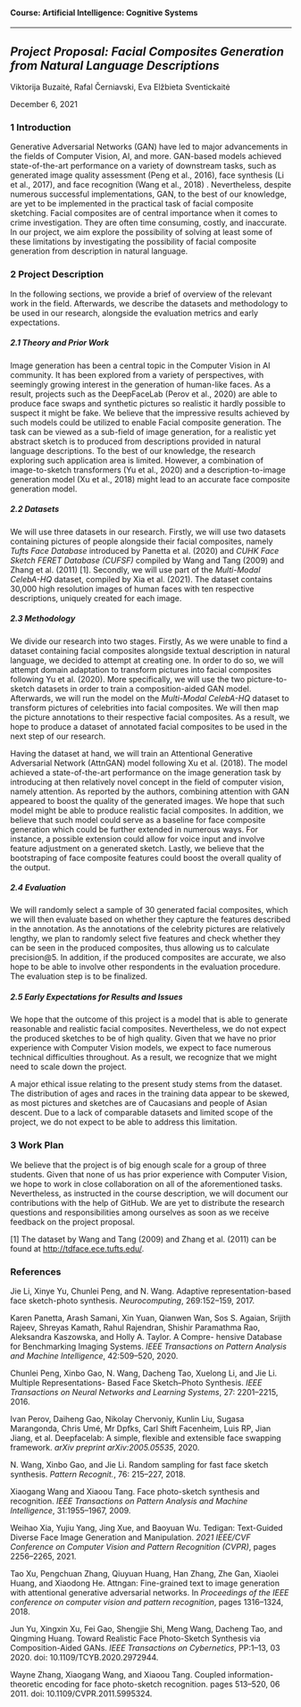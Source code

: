 #### Course: Artificial Intelligence: Cognitive Systems
___________________________
## _Project Proposal: Facial Composites Generation from Natural Language Descriptions_

Viktorija Buzaitė, Rafal Černiavski, Eva Elžbieta Sventickaitė

December 6, 2021

### 1 Introduction

Generative Adversarial Networks (GAN) have led to major advancements in the fields of Computer Vision, AI, and more. GAN-based models achieved state-of-the-art performance on a variety of downstream tasks, such as generated image quality assessment (Peng et al., 2016), face synthesis (Li et al., 2017), and face recognition (Wang et al., 2018) . Nevertheless, despite numerous successful implementations, GAN, to the best of our knowledge, are yet to be implemented in the practical task of facial composite sketching. Facial composites are of central importance when it comes to crime investigation. They are often time consuming, costly, and inaccurate. In our project, we aim explore the possibility of solving at least some of these limitations by investigating the possibility of facial composite generation from description in natural language.

### 2 Project Description

In the following sections, we provide a brief of overview of the relevant work in the field. Afterwards, we describe the datasets and methodology to be used in our research, alongside the evaluation metrics and early expectations.

##### 2.1 Theory and Prior Work

Image generation has been a central topic in the Computer Vision in AI community. It has been explored from a variety of perspectives, with seemingly growing interest in the generation of human-like faces. As a result, projects such as the DeepFaceLab (Perov et al., 2020) are able to produce face swaps and synthetic pictures so realistic it hardly possible to suspect it might be fake. We believe that the impressive results achieved by such models could be utilized to enable Facial composite generation. The task can be viewed as a sub-field of image generation, for a realistic yet abstract sketch is to produced from descriptions provided in natural language descriptions. To the best of our knowledge, the research exploring such application area is limited. However, a combination of image-to-sketch transformers (Yu et al., 2020) and a description-to-image generation model (Xu et al., 2018) might lead to an accurate face composite generation model.

##### 2.2 Datasets

We will use three datasets in our research. Firstly, we will use two datasets containing pictures of people alongside their facial composites, namely _Tufts Face Database_ introduced by Panetta et al. (2020) and _CUHK Face Sketch FERET Database (CUFSF)_ compiled by Wang and Tang (2009) and Zhang et al. (2011) [1]. Secondly, we will use part of the _Multi-Modal CelebA-HQ_ dataset, compiled by Xia et al. (2021). The dataset contains 30,000 high resolution images of human faces with ten respective descriptions, uniquely created for each image.

##### 2.3 Methodology

We divide our research into two stages. Firstly, As we were unable to find a dataset containing facial composites alongside textual description in natural language, we decided to attempt at creating one. In order to do so, we will attempt domain adaptation to transform pictures into facial composites following Yu et al. (2020). More specifically, we will use the two picture-to-sketch datasets in order to train a composition-aided GAN model. Afterwards, we will run the model on the _Multi-Modal CelebA-HQ_ dataset to transform pictures of celebrities into facial composites. We will then map the picture annotations to their respective facial composites. As a result, we hope to produce a dataset of annotated facial composites to be used in the next step of our research.

Having the dataset at hand, we will train an Attentional Generative Adversarial Network (AttnGAN) model following Xu et al. (2018). The model achieved a state-of-the-art performance on the image generation task by introducing at then relatively novel concept in the field of computer vision, namely attention. As reported by the authors, combining attention with GAN appeared to boost the quality of the generated images. We hope that such model might be able to produce realistic facial composites. In addition, we believe that such model could serve as a baseline for face composite generation which could be further extended in numerous ways. For instance, a possible extension could allow for voice input and involve feature adjustment on a generated sketch. Lastly, we believe that the bootstraping of face composite features could boost the overall quality of the output.

##### 2.4 Evaluation

We will randomly select a sample of 30 generated facial composites, which we will then evaluate based on whether they capture the features described in the annotation. As the annotations of the celebrity pictures are relatively lengthy, we plan to randomly select five features and check whether they can be seen in the produced composites, thus allowing us to calculate precision@5. In addition, if the produced composites are accurate, we also hope to be able to involve other respondents in the evaluation procedure. The evaluation step is to be finalized.

##### 2.5 Early Expectations for Results and Issues

We hope that the outcome of this project is a model that is able to generate reasonable and realistic facial composites. Nevertheless, we do not expect the produced sketches to be of high quality. Given that we have no prior experience with Computer Vision models, we expect to face numerous technical difficulties throughout. As a result, we recognize that we might need to scale down the project.

A major ethical issue relating to the present study stems from the dataset. The distribution of ages and races in the training data appear to be skewed, as most pictures and sketches are of Caucasians and people of Asian descent. Due to a lack of comparable datasets and limited scope of the project, we do not expect to be able to address this limitation.

### 3 Work Plan

We believe that the project is of big enough scale for a group of three students. Given that none of us has prior experience with Computer Vision, we hope to work in close collaboration on all of the aforementioned tasks. Nevertheless, as instructed in the course description, we will document our contributions with the help of GitHub. We are yet to distribute the research questions and responsibilities among ourselves as soon as we receive feedback on the project proposal.

[1] The dataset by Wang and Tang (2009) and Zhang et al. (2011) can be found at http://tdface.ece.tufts.edu/.

### References

Jie Li, Xinye Yu, Chunlei Peng, and N. Wang. Adaptive representation-based face sketch-photo synthesis. _Neurocomputing_, 269:152–159, 2017.

Karen Panetta, Arash Samani, Xin Yuan, Qianwen Wan, Sos S. Agaian, Srijith Rajeev, Shreyas Kamath,
Rahul Rajendran, Shishir Paramathma Rao, Aleksandra Kaszowska, and Holly A. Taylor. A Compre-
hensive Database for Benchmarking Imaging Systems. _IEEE Transactions on Pattern Analysis and
Machine Intelligence_, 42:509–520, 2020.

Chunlei Peng, Xinbo Gao, N. Wang, Dacheng Tao, Xuelong Li, and Jie Li. Multiple Representations-
Based Face Sketch–Photo Synthesis. _IEEE Transactions on Neural Networks and Learning Systems_, 27:
2201–2215, 2016.

Ivan Perov, Daiheng Gao, Nikolay Chervoniy, Kunlin Liu, Sugasa Marangonda, Chris Umé, Mr Dpfks,
Carl Shift Facenheim, Luis RP, Jian Jiang, et al. Deepfacelab: A simple, flexible and extensible face swapping framework. _arXiv preprint arXiv:2005.05535_, 2020.

N. Wang, Xinbo Gao, and Jie Li. Random sampling for fast face sketch synthesis. _Pattern Recognit._, 76: 215–227, 2018.

Xiaogang Wang and Xiaoou Tang. Face photo-sketch synthesis and recognition. _IEEE Transactions on
Pattern Analysis and Machine Intelligence_, 31:1955–1967, 2009.

Weihao Xia, Yujiu Yang, Jing Xue, and Baoyuan Wu. Tedigan: Text-Guided Diverse Face Image
Generation and Manipulation. _2021 IEEE/CVF Conference on Computer Vision and Pattern Recognition
(CVPR)_, pages 2256–2265, 2021.

Tao Xu, Pengchuan Zhang, Qiuyuan Huang, Han Zhang, Zhe Gan, Xiaolei Huang, and Xiaodong He.
Attngan: Fine-grained text to image generation with attentional generative adversarial networks. In _Proceedings of the IEEE conference on computer vision and pattern recognition_, pages 1316–1324, 2018.

Jun Yu, Xingxin Xu, Fei Gao, Shengjie Shi, Meng Wang, Dacheng Tao, and Qingming Huang. Toward
Realistic Face Photo-Sketch Synthesis via Composition-Aided GANs. _IEEE Transactions on Cybernetics_, PP:1–13, 03 2020. doi: 10.1109/TCYB.2020.2972944.

Wayne Zhang, Xiaogang Wang, and Xiaoou Tang. Coupled information-theoretic encoding for face
photo-sketch recognition. pages 513–520, 06 2011. doi: 10.1109/CVPR.2011.5995324.